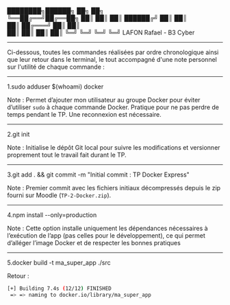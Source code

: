 ████████╗██████╗      ██╗  ██╗    
╚══██╔══╝██╔══██╗     ██║  ██║ 
   ██║   ██████╔╝     ██║  ██║  
   ██║   ██╔═══╝      ██║  ██║  
   ██║   ██║          ██║  ██║ 
   ╚═╝   ╚═╝          ╚═╝  ╚═╝
LAFON Rafael - B3 Cyber

-------------------------------------------------------------------------------------------------------------

Ci-dessous, toutes les commandes réalisées par ordre chronologique ainsi que leur retour dans le terminal,
le tout accompagné d'une note personnel sur l'utilité de chaque commande :

-------------------------------------------------------------------------------------------------------------

1.sudo adduser $(whoami) docker

Note : Permet d’ajouter mon utilisateur au groupe Docker pour éviter d’utiliser `sudo` à chaque commande Docker. Pratique pour ne pas perdre de temps pendant le TP. Une reconnexion est nécessaire.

---

2.git init

Note : Initialise le dépôt Git local pour suivre les modifications et versionner proprement tout le travail fait durant le TP.

---

3.git add . && git commit -m "Initial commit : TP Docker Express"

Note : Premier commit avec les fichiers initiaux décompressés depuis le zip fourni sur Moodle (`TP-2-Docker.zip`).

---

4.npm install --only=production

Note : Cette option installe uniquement les dépendances nécessaires à l’exécution de l’app (pas celles pour le développement), ce qui permet d’alléger l’image Docker et de respecter les bonnes pratiques

---

5.docker build -t ma_super_app ./src

Retour :
```bash
[+] Building 7.4s (12/12) FINISHED
 => => naming to docker.io/library/ma_super_app
